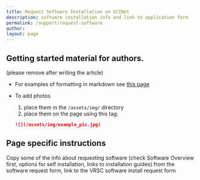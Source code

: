 ```yaml
---
title: Request Software Installation on SCINet
description: software installation info and link to application form
permalink: /support/request-software
author:
layout: page
---
```


## Getting started material for authors.
(please remove after writing the article)

* For examples of formatting in markdown see [this page](/theme/)
* To add photos
  1. place them in the `/assets/img/` directory
  2. place them on the page using this tag:

  ```markdown
  ![](/assets/img/example_pic.jpg)
  ```

## Page specific instructions

Copy some of the info about requesting software (check Software Overview first, options for self installation, links to installation guides) from the software request form, link to the VRSC software install request form

